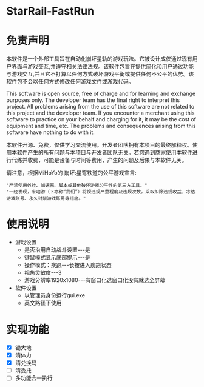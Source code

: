 # StarRail-FastRun
# 免责声明
本软件是一个外部工具旨在自动化崩坏星轨的游戏玩法。它被设计成仅通过现有用户界面与游戏交互,并遵守相关法律法规。该软件包旨在提供简化和用户通过功能与游戏交互,并且它不打算以任何方式破坏游戏平衡或提供任何不公平的优势。该软件包不会以任何方式修改任何游戏文件或游戏代码。

This software is open source, free of charge and for learning and exchange purposes only. The developer team has the final right to interpret this project. All problems arising from the use of this software are not related to this project and the developer team. If you encounter a merchant using this software to practice on your behalf and charging for it, it may be the cost of equipment and time, etc. The problems and consequences arising from this software have nothing to do with it.

本软件开源、免费，仅供学习交流使用。开发者团队拥有本项目的最终解释权。使用本软件产生的所有问题与本项目与开发者团队无关。若您遇到商家使用本软件进行代练并收费，可能是设备与时间等费用，产生的问题及后果与本软件无关。

请注意，根据MiHoYo的 崩坏:星穹铁道的公平游戏宣言:
```
"严禁使用外挂、加速器、脚本或其他破坏游戏公平性的第三方工具。"
"一经发现，米哈游（下亦称“我们”）将视违规严重程度及违规次数，采取扣除违规收益、冻结游戏账号、永久封禁游戏账号等措施。"
```
# 使用说明
- 游戏设置
    - 是否沿用自动战斗设置---是
    - 键鼠模式显示底部提示---是
    - 操作模式：疾跑---长按进入疾跑状态
    - 视角灵敏度---3
    - 游戏分辨率1920x1080---有窗口化选窗口化没有就选全屏幕
- 软件设置
    - 以管理员身份运行gui.exe
    - 英文路径下使用
# 实现功能
- [x] 锄大地
- [x] 清体力
- [x] 清兑换码
- [ ] 清委托
- [ ] 多功能合一执行
